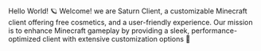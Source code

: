 Hello World! 🪐
Welcome! we are Saturn Client, a customizable Minecraft client offering free cosmetics, and a user-friendly experience. Our mission is to enhance Minecraft gameplay by providing a sleek, performance-optimized client with extensive customization options 🎨
